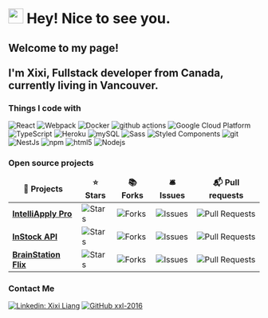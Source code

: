 <h1><img src="https://emojis.slackmojis.com/emojis/images/1531849430/4246/blob-sunglasses.gif?1531849430" width="30"/> Hey! Nice to see you.</h1>


<h2>Welcome to my page! </br> </br> I'm Xixi, Fullstack developer from <b>Canada</b>, currently living in <b>Vancouver</b>. </h2>
<h3>Things I code with</h3>
<p>
  <img alt="React" src="https://img.shields.io/badge/-React-45b8d8?style=flat-square&logo=react&logoColor=white" />
  <img alt="Webpack" src="https://img.shields.io/badge/-Webpack-8DD6F9?style=flat-square&logo=webpack&logoColor=white" /> 
  <img alt="Docker" src="https://img.shields.io/badge/-Docker-46a2f1?style=flat-square&logo=docker&logoColor=white" />
  <img alt="github actions" src="https://img.shields.io/badge/-Github_Actions-2088FF?style=flat-square&logo=github-actions&logoColor=white" />
  <img alt="Google Cloud Platform" src="https://img.shields.io/badge/-Google_Cloud_Platform-1a73e8?style=flat-square&logo=google-cloud&logoColor=white" />
  <img alt="TypeScript" src="https://img.shields.io/badge/-TypeScript-007ACC?style=flat-square&logo=typescript&logoColor=white" />
  <img alt="Heroku" src="https://img.shields.io/badge/-Heroku-430098?style=flat-square&logo=heroku&logoColor=white" />
  <img alt="mySQL" src="https://img.shields.io/badge/-GraphQL-E10098?style=flat-square&logo=graphql&logoColor=white" />
  <img alt="Sass" src="https://img.shields.io/badge/-Sass-CC6699?style=flat-square&logo=sass&logoColor=white" />
  <img alt="Styled Components" src="https://img.shields.io/badge/-Styled_Components-db7092?style=flat-square&logo=styled-components&logoColor=white" />
  <img alt="git" src="https://img.shields.io/badge/-Git-F05032?style=flat-square&logo=git&logoColor=white" />
  <img alt="NestJs" src="https://img.shields.io/badge/-NestJs-ea2845?style=flat-square&logo=nestjs&logoColor=white" />
  <img alt="npm" src="https://img.shields.io/badge/-NPM-CB3837?style=flat-square&logo=npm&logoColor=white" />
  <img alt="html5" src="https://img.shields.io/badge/-HTML5-E34F26?style=flat-square&logo=html5&logoColor=white" />
  <img alt="Nodejs" src="https://img.shields.io/badge/-Nodejs-43853d?style=flat-square&logo=Node.js&logoColor=white" />
</p>

<h3>Open source projects</h3>

<table>
  <thead align="center">
    <tr border: none;>
      <td><b>🎁 Projects</b></td>
      <td><b>⭐ Stars</b></td>
      <td><b>📚 Forks</b></td>
      <td><b>🛎 Issues</b></td>
      <td><b>📬 Pull requests</b></td>
    </tr>
  </thead>

  <tbody>
    <tr>
      <td><a href="https://github.com/xxl-2016/xixi-liang-intelliapply-client"><b>IntelliApply Pro</b></a></td>
      <td><img alt="Stars" src="https://img.shields.io/github/stars/xxl-2016/xixi-liang-intelliapply-client?style=flat-square&labelColor=343b41"/></td>
      <td><img alt="Forks" src="https://img.shields.io/github/forks/xxl-2016/xixi-liang-intelliapply-client?style=flat-square&labelColor=343b41"/></td>
      <td><img alt="Issues" src="https://img.shields.io/github/issues/xxl-2016/xixi-liang-intelliapply-client?style=flat-square&labelColor=343b41"/></td>
      <td><img alt="Pull Requests" src="https://img.shields.io/github/issues-pr/xxl-2016/xixi-liang-intelliapply-client?style=flat-square&labelColor=343b41"/></td>
    </tr>
	  <tr>
      <td><a href="https://github.com/xxl-2016/instock-api-team-3"><b>InStock API</b></a></td>
      <td><img alt="Stars" src="https://img.shields.io/github/stars/xxl-2016/instock-api-team-3?style=flat-square&labelColor=343b41"/></td>
      <td><img alt="Forks" src="https://img.shields.io/github/forks/xxl-2016/instock-api-team-3?style=flat-square&labelColor=343b41"/></td>
      <td><img alt="Issues" src="https://img.shields.io/github/issues/xxl-2016/instock-api-team-3?style=flat-square&labelColor=343b41"/></td>
      <td><img alt="Pull Requests" src="https://img.shields.io/github/issues-pr/xxl-2016/instock-api-team-3?style=flat-square&labelColor=343b41"/></td>
    </tr>
    <tr>
      <td><a href="https://github.com/xxl-2016/xixi-liang-brain-flix"><b>BrainStation Flix</b></a></td>
      <td><img alt="Stars" src="https://img.shields.io/github/stars/xxl-2016/xixi-liang-brain-flix?style=flat-square&labelColor=343b41"/></td>
      <td><img alt="Forks" src="https://img.shields.io/github/forks/xxl-2016/xixi-liang-brain-flix?style=flat-square&labelColor=343b41"/></td>
      <td><img alt="Issues" src="https://img.shields.io/github/issues/xxl-2016/xixi-liang-brain-flix?style=flat-square&labelColor=343b41"/></td>
      <td><img alt="Pull Requests" src="https://img.shields.io/github/issues-pr/xxl-2016/xixi-liang-brain-flix?style=flat-square&labelColor=343b41"/></td>
    </tr>
    
  </tbody>
</table>

<h3>Contact Me</h3>

[![Linkedin: Xixi Liang](https://img.shields.io/badge/-Xixi-blue?style=flat-square&logo=Linkedin&logoColor=white&link=https://www.linkedin.com/in/xxliang/)](https://www.linkedin.com/in/xxliang/)
[![GitHub xxl-2016](https://img.shields.io/github/followers/xxl-2016?label=follow&style=social)](https://github.com/xxl-2016)